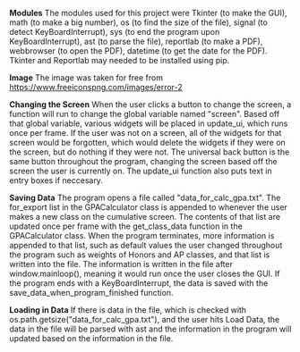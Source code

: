 **Modules** The modules used for this project were Tkinter (to make the GUI), math (to make a big number), os (to find the size of the file),
signal (to detect KeyBoardInterrupt), sys (to end the program upon KeyBoardInterrupt), ast (to parse the file), 
reportlab (to make a PDF), webbrowser (to open the PDF), datetime (to get the date for the PDF). 
Tkinter and Reportlab may needed to be installed using pip.

**Image** The image was taken for free from https://www.freeiconspng.com/images/error-2

**Changing the Screen** When the user clicks a button to change the screen, a function will run to change the global variable named "screen". Based off that global variable, various widgets will be placed in update_ui, which runs once per frame. If the user was not on a screen, all of the widgets for that screen would be forgotten, which would delete the widgets if they were on the screen, but do nothing if they were not. The universal back button is the same button throughout the program, changing the screen based off the screen the user is currently on. The update_ui function also puts text in entry boxes if neccesary. 

**Saving Data** The program opens a file called "data_for_calc_gpa.txt". The for_export list in the GPACalculator class is appended 
to whenever the user makes a new class on the cumulative screen. The contents of that list are updated once per frame with the
get_class_data function in the GPACalculator class. When the program terminates, more information is appended to that list, such as 
default values the user changed throughout the program such as weights of Honors and AP classes, and that list is written into the file.
The information is written in the file after window.mainloop(), meaning it would run once the user closes the GUI. If the program ends
with a KeyBoardInterrupt, the data is saved with the save_data_when_program_finished function.

**Loading in Data** If there is data in the file, which is checked with os.path.getsize("data_for_calc_gpa.txt"), and the user hits 
Load Data, the data in the file will be parsed with ast and the information in the program will updated based on the information in the file.
